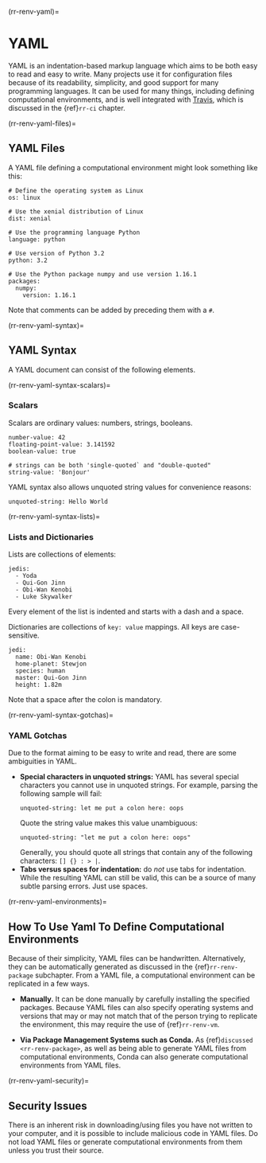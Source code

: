 (rr-renv-yaml)=
# YAML

YAML is an indentation-based markup language which aims to be both easy to read and easy to write.
Many projects use it for configuration files because of its readability, simplicity, and good support for many programming languages.
It can be used for many things, including defining computational environments, and is well integrated with [Travis](https://travis-ci.org/), which is discussed in the {ref}`rr-ci` chapter.

(rr-renv-yaml-files)=
## YAML Files

A YAML file defining a computational environment might look something like this:

```
# Define the operating system as Linux
os: linux

# Use the xenial distribution of Linux
dist: xenial

# Use the programming language Python
language: python

# Use version of Python 3.2
python: 3.2

# Use the Python package numpy and use version 1.16.1
packages:
  numpy:
    version: 1.16.1
```

Note that comments can be added by preceding them with a `#`.

(rr-renv-yaml-syntax)=
## YAML Syntax

A YAML document can consist of the following elements.

(rr-renv-yaml-syntax-scalars)=
### Scalars

Scalars are ordinary values: numbers, strings, booleans.

```
number-value: 42
floating-point-value: 3.141592
boolean-value: true

# strings can be both 'single-quoted` and "double-quoted"
string-value: 'Bonjour'
```

YAML syntax also allows unquoted string values for convenience reasons:

```
unquoted-string: Hello World
```
(rr-renv-yaml-syntax-lists)=
### Lists and Dictionaries

Lists are collections of elements:

```
jedis:
  - Yoda
  - Qui-Gon Jinn
  - Obi-Wan Kenobi
  - Luke Skywalker
```

Every element of the list is indented and starts with a dash and a space.

Dictionaries are collections of `key: value` mappings. 
All keys are case-sensitive.

```
jedi:
  name: Obi-Wan Kenobi
  home-planet: Stewjon
  species: human
  master: Qui-Gon Jinn
  height: 1.82m
```

Note that a space after the colon is mandatory.

(rr-renv-yaml-syntax-gotchas)=
### YAML Gotchas

Due to the format aiming to be easy to write and read, there are some ambiguities in YAML.

- **Special characters in unquoted strings:** YAML has several special characters you cannot use in unquoted strings.
For example, parsing the following sample will fail:
  ```
  unquoted-string: let me put a colon here: oops
  ```
  Quote the string value makes this value unambiguous:
  ```
  unquoted-string: "let me put a colon here: oops"
  ```
  Generally, you should quote all strings that contain any of the following characters: `[] {} : > |`.
- **Tabs versus spaces for indentation:** do _not_ use tabs for indentation. 
While the resulting YAML can still be valid, this can be a source of many subtle parsing errors. 
Just use spaces.

(rr-renv-yaml-environments)=
## How To Use Yaml To Define Computational Environments

Because of their simplicity, YAML files can be handwritten. 
Alternatively, they can be automatically generated as discussed in the {ref}`rr-renv-package` subchapter.
From a YAML file, a computational environment can be replicated in a few ways.

- **Manually.** It can be done manually by carefully installing the specified packages.
Because YAML files can also specify operating systems and versions that may or may not match that of the person trying to replicate the environment, this may require the use of {ref}`rr-renv-vm`.

- **Via Package Management Systems such as Conda.** As {ref}`discussed <rr-renv-package>`, as well as being able to generate YAML files from computational environments, Conda can also generate computational environments from YAML files.

(rr-renv-yaml-security)=
## Security Issues

There is an inherent risk in downloading/using files you have not written to your computer, and it is possible to include malicious code in YAML files.
Do not load YAML files or generate computational environments from them unless you trust their source.
